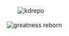 ㅤㅤㅤㅤㅤㅤ![kdrepo](https://github.com/user-attachments/assets/fb4f5843-8be4-425c-9874-89b4bf832699)ㅤㅤㅤㅤㅤㅤ

ㅤㅤㅤㅤ![greatness reborn](https://github.com/user-attachments/assets/2a5f719b-307b-47af-b264-50be207ccd64)ㅤㅤㅤㅤ

